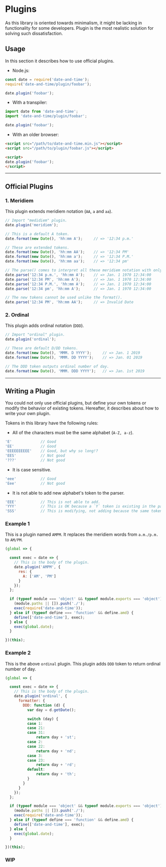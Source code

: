 # Plugins

As this library is oriented towards minimalism, it might be lacking in functionality for some developers. Plugin is the most realistic solution for solving such dissatisfaction.

## Usage

In this section it describes how to use official plugins.

- Node.js:

```javascript
const date = require('date-and-time');
require('date-and-time/plugin/foobar');

date.plugin('foobar');
```

- With a transpiler:

```javascript
import date from 'date-and-time';
import 'date-and-time/plugin/foobar';

date.plugin('foobar');
```

- With an older browser:

```html
<script src="/path/to/date-and-time.min.js"></script>
<script src="/path/to/plugin/foobar.js"></script>

<script>
date.plugin('foobar');
</script>
```

---

## Official Plugins

### 1. Meridiem

This plugin extends meridiem notation (`AA`, `a` and `aa`).

```javascript
// Import "medidiem" plugin.
date.plugin('meridiem');

// This is a default A token.
date.format(new Date(), 'hh:mm A');     // => '12:34 p.m.'

// These are extended tokens.
date.format(new Date(), 'hh:mm AA');    // => '12:34 PM'
date.format(new Date(), 'hh:mm a');     // => '12:34 P.M.'
date.format(new Date(), 'hh:mm aa');    // => '12:34 pm'

// The parse() comes to interpret all these meridiem notation with only A token.
date.parse('12:34 p.m.', 'hh:mm A');    // => Jan. 1 1970 12:34:00
date.parse('12:34 PM', 'hh:mm A');      // => Jan. 1 1970 12:34:00
date.parse('12:34 P.M.', 'hh:mm A');    // => Jan. 1 1970 12:34:00
date.parse('12:34 pm', 'hh:mm A');      // => Jan. 1 1970 12:34:00

// The new tokens cannot be used unlike the format().
date.parse('12:34 PM', 'hh:mm AA');     // => Invalid Date
```

### 2. Ordinal

This plugin adds ordinal notation (`DDD`).

```javascript
// Import "ordinal" plugin.
date.plugin('ordinal');

// These are default D/DD tokens.
date.format(new Date(), 'MMM. D YYYY');     // => Jan. 1 2019
date.format(new Date(), 'MMM. DD YYYY');    // => Jan. 01 2019

// The DDD token outputs ordinal number of day.
date.format(new Date(), 'MMM. DDD YYYY');   // => Jan. 1st 2019
```

---

## Writing a Plugin

You could not only use official plugins, but define your own tokens or modify the behavior of existing tokens. Hereafter, it describes about how to write your own plugin.

Tokens in this library have the following rules:

- All of the characters must be the same alphabet (`A-Z, a-z`).

```javascript
'E'             // Good
'EE'            // Good
'EEEEEEEEEE'    // Good, but why so long!?
'EES'           // Not good
'???'           // Not good
```

- It is case sensitive.

```javascript
'eee'           // Good
'Eee'           // Not good
```

- It is not able to add new alphabet's token to the parser.  

```javascript
'EEE'           // This is not able to add.
'YYY'           // This is OK because a `Y` token is existing in the parser.
'SSS'           // This is modifying, not adding because the same token is existing.
```

### Example 1

This is a plugin named `AMPM`. It replaces the meridiem words from `a.m./p.m.` to `AM/PM`.

```javascript
(global => {

  const exec = date => {
    // This is the body of the plugin.
    date.plugin('AMPM', {
      res: {
        A: ['AM', 'PM']
      }
    });
  };

  if (typeof module === 'object' && typeof module.exports === 'object') {
    (module.paths || []).push('./');
    exec(require('date-and-time'));
  } else if (typeof define === 'function' && define.amd) {
    define(['date-and-time'], exec);
  } else {
    exec(global.date);
  }

})(this);
```

### Example 2

This is the above `ordinal` plugin. This plugin adds `DDD` token to return ordinal number of day.

```javascript
(global => {

  const exec = date => {
    // This is the body of the plugin.
    date.plugin('ordinal', {
      formatter: {
        DDD: function (d) {
          var day = d.getDate();

          switch (day) {
          case 1:
          case 21:
          case 31:
              return day + 'st';
          case 2:
          case 22:
              return day + 'nd';
          case 3:
          case 23:
              return day + 'rd';
          default:
              return day + 'th';
          }
        }
      }
    });
  };

  if (typeof module === 'object' && typeof module.exports === 'object') {
    (module.paths || []).push('./');
    exec(require('date-and-time'));
  } else if (typeof define === 'function' && define.amd) {
    define(['date-and-time'], exec);
  } else {
    exec(global.date);
  }

})(this);
```

### WIP

